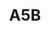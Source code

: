 ---
layout: prologo
menu: false
title: A5B
title-tei: PRÓLOGO
letter: A
number: 2
description: Prólogo A
permalink: /A2/
prev: A5A
next: A6A
---